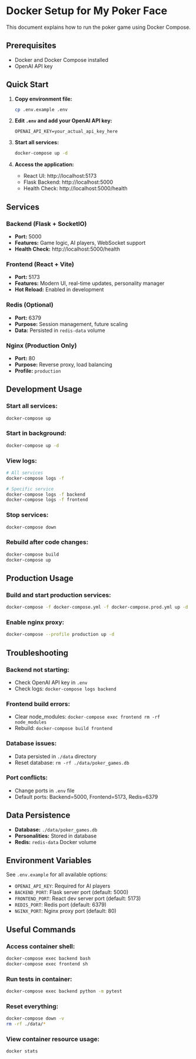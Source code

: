 # Docker Setup for My Poker Face

This document explains how to run the poker game using Docker Compose.

## Prerequisites

- Docker and Docker Compose installed
- OpenAI API key

## Quick Start

1. **Copy environment file:**
   ```bash
   cp .env.example .env
   ```

2. **Edit `.env` and add your OpenAI API key:**
   ```
   OPENAI_API_KEY=your_actual_api_key_here
   ```

3. **Start all services:**
   ```bash
   docker-compose up -d
   ```

4. **Access the application:**
   - React UI: http://localhost:5173
   - Flask Backend: http://localhost:5000
   - Health Check: http://localhost:5000/health

## Services

### Backend (Flask + SocketIO)
- **Port:** 5000
- **Features:** Game logic, AI players, WebSocket support
- **Health Check:** http://localhost:5000/health

### Frontend (React + Vite)
- **Port:** 5173
- **Features:** Modern UI, real-time updates, personality manager
- **Hot Reload:** Enabled in development

### Redis (Optional)
- **Port:** 6379
- **Purpose:** Session management, future scaling
- **Data:** Persisted in `redis-data` volume

### Nginx (Production Only)
- **Port:** 80
- **Purpose:** Reverse proxy, load balancing
- **Profile:** `production`

## Development Usage

### Start all services:
```bash
docker-compose up
```

### Start in background:
```bash
docker-compose up -d
```

### View logs:
```bash
# All services
docker-compose logs -f

# Specific service
docker-compose logs -f backend
docker-compose logs -f frontend
```

### Stop services:
```bash
docker-compose down
```

### Rebuild after code changes:
```bash
docker-compose build
docker-compose up
```

## Production Usage

### Build and start production services:
```bash
docker-compose -f docker-compose.yml -f docker-compose.prod.yml up -d
```

### Enable nginx proxy:
```bash
docker-compose --profile production up -d
```

## Troubleshooting

### Backend not starting:
- Check OpenAI API key in `.env`
- Check logs: `docker-compose logs backend`

### Frontend build errors:
- Clear node_modules: `docker-compose exec frontend rm -rf node_modules`
- Rebuild: `docker-compose build frontend`

### Database issues:
- Data persisted in `./data` directory
- Reset database: `rm -rf ./data/poker_games.db`

### Port conflicts:
- Change ports in `.env` file
- Default ports: Backend=5000, Frontend=5173, Redis=6379

## Data Persistence

- **Database:** `./data/poker_games.db`
- **Personalities:** Stored in database
- **Redis:** `redis-data` Docker volume

## Environment Variables

See `.env.example` for all available options:
- `OPENAI_API_KEY`: Required for AI players
- `BACKEND_PORT`: Flask server port (default: 5000)
- `FRONTEND_PORT`: React dev server port (default: 5173)
- `REDIS_PORT`: Redis port (default: 6379)
- `NGINX_PORT`: Nginx proxy port (default: 80)

## Useful Commands

### Access container shell:
```bash
docker-compose exec backend bash
docker-compose exec frontend sh
```

### Run tests in container:
```bash
docker-compose exec backend python -m pytest
```

### Reset everything:
```bash
docker-compose down -v
rm -rf ./data/*
```

### View container resource usage:
```bash
docker stats
```